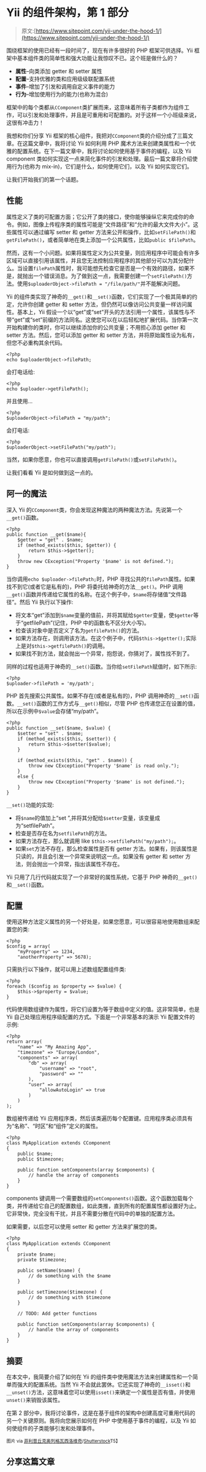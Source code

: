 # Yii 的组件架构，第 1 部分

> 原文:[https://www.sitepoint.com/yii-under-the-hood-1/](https://www.sitepoint.com/yii-under-the-hood-1/)

围绕框架的使用已经有一段时间了，现在有许多很好的 PHP 框架可供选择。Yii 框架中基本组件类的简单性和强大功能让我惊叹不已。这个班是做什么的？

*   **属性**–向类添加 getter 和 setter 属性
*   **配置**–支持优雅的类和应用级级联配置系统
*   **事件**–增加了引发和调用自定义事件的能力
*   **行为**–增加使用行为的能力(也称为混合)

框架中的每个类都从`CComponent`类扩展而来，这意味着所有子类都作为组件工作，可以引发和处理事件，并且是可重用和可配置的。对于这样一个小班级来说，这很有冲击力！

我想和你们分享 Yii 框架的核心组件，我把对`CComponent`类的介绍分成了三篇文章。在这篇文章中，我将讨论 Yii 如何利用 PHP 魔术方法来创建类属性和一个优雅的配置系统。在下一篇文章中，我将讨论如何使用基于事件的编程，以及 Yii component 类如何实现这一点来简化事件的引发和处理。最后一篇文章将介绍使用行为(也称为 mix-in)，它们是什么，如何使用它们，以及 Yii 如何实现它们。

让我们开始我们的第一个话题。

## 性能

属性定义了类的可配置方面；它公开了类的接口，使你能够操纵它来完成你的命令。例如，图像上传程序类的属性可能是“文件路径”和“允许的最大文件大小”。这些属性可以通过编写 setter 和 getter 方法来公开和操作，比如`setFilePath()`和`getFilePath()`，或者简单地在类上添加一个公共属性，比如`public $filePath`。

然而，这有一个小问题。如果将属性定义为公共变量，则应用程序中可能会有许多区域可以直接引用该属性，并且您无法控制应用程序的其他部分可以为其分配什么。当设置`filePath`属性时，我可能想先检查它是否是一个有效的路径，如果不是，就抛出一个错误消息。为了做到这一点，我需要创建一个`setFilePath()`方法。使用`$uploaderObject->filePath = "/file/path/"`并不能解决问题。

Yii 的组件类实现了神奇的`__get()`和`__set()`函数，它们实现了一个极其简单的约定，允许你创建 getter 和 setter 方法，但仍然可以像访问公共变量一样访问属性。基本上，Yii 假设一个以“get”或“set”开头的方法引用一个属性，该属性与不带“get”或“set”前缀的方法同名。这使您可以在以后轻松地扩展代码。当你第一次开始构建你的类时，你可以继续添加你的公共变量；不用担心添加 getter 和 setter 方法。然后，您可以添加 getter 和 setter 方法，并将原始属性设为私有，但您不必重构其余代码。

```
<?php
echo $uploaderObject->filePath;
```

会打电话给:

```
<?php
echo $uploader->getFilePath();
```

并且使用…

```
<?php
$uploaderObject->filePath = "my/path";
```

会打电话:

```
<?php
$uploaderObject->setFilePath("my/path");
```

当然，如果你愿意，你也可以直接调用`getFilePath()`或`setFilePath()`。

让我们看看 Yii 是如何做到这一点的。

## 阿一的魔法

深入 Yii 的`CComponent`类，你会发现这种魔法的两种魔法方法。先说第一个`__get()`函数。

```
<?php
public function __get($name){
    $getter = "get" . $name;
    if (method_exists($this, $getter)) {
        return $this->$getter();
    }
    throw new CException("Property '$name' is not defined.");
}
```

当你调用`echo $uploader->filePath;`时，PHP 寻找公共的`filePath`属性。如果找不到它(或者它是私有的)，PHP 将委托给神奇的方法`__get()`。PHP 调用`__get()`函数并传递给它属性的名称。在这个例子中，`$name`将存储值“文件路径”。然后 Yii 执行以下操作:

*   将文本“get”添加到`$name`变量的值前，并将其赋给`$getter`变量，使`$getter`等于“getfilePath”(记住，PHP 中的函数名不区分大小写)。
*   检查该对象中是否定义了名为`getfilePath()`的方法。
*   如果方法存在，则调用该方法。在这个例子中，代码`$this->$getter();`实际上是对`$this->getfilePath()`的调用。
*   如果找不到方法，就会抛出一个异常，抱怨说，你猜对了，属性找不到了。

同样的过程也适用于神奇的`__set()`函数。当你给`setFilePath`赋值时，如下所示:

```
<?php
$uploader->filePath = 'my/path';
```

PHP 首先搜索公共属性。如果不存在(或者是私有的)，PHP 调用神奇的`__set()`函数。`__set()`函数的工作方式与`__get()`相似，尽管 PHP 也传递您正在设置的值，所以在示例中`$value`会存储“my/path”。

```
<?php
public function __set($name, $value) {
    $setter = "set" . $name;
    if (method_exists($this, $setter)) {
        return $this->$setter($value);
    }

    if (method_exists($this, "get" . $name)) {
        throw new CException("Property '$name' is read only.");
    }
    else {
        throw new CException("Property '$name' is not defined.");
    }
}
```

`__set()`功能的实现:

*   将`$name`的值加上“set ”,并将其分配给`$setter`变量，该变量成为“setfilePath”。
*   检查是否存在名为`setfilePath`的方法。
*   如果方法存在，那么就调用 like `$this->setfilePath("my/path");`。
*   如果`set`方法不存在，那么检查属性是否有 getter 方法。如果有，则该属性是只读的，并且会引发一个异常来说明这一点。如果没有 getter 和 setter 方法，则会抛出一个异常，指出该属性不存在。

Yii 只用了几行代码就实现了一个非常好的属性系统，它基于 PHP 神奇的`__get()`和`__set()`函数。

## 配置

使用这种方法定义属性的另一个好处是，如果您愿意，可以很容易地使用数组来配置您的类:

```
<?php
$config = array(
    "myProperty" => 1234,
    "anotherProperty" => 5678);
```

只需执行以下操作，就可以用上述数组配置组件类:

```
<?php
foreach ($config as $property => $value) {
    $this->$property = $value;
}
```

代码使用数组键作为属性，将它们设置为等于数组中定义的值。这非常简单，也是 Yii 自己处理应用程序级配置的方式。下面是一个非常基本的演示 Yii 配置文件的示例:

```
<?php
return array(
    "name" => "My Amazing App",
    "timezone" => "Europe/London",
    "components" => array(
        "db" => array(
            "username" => "root",
            "password" => ""
        ),
        "user" => array(
            "allowAutoLogin" => true
        )
    )
);
```

数组被传递给 Yii 应用程序类，然后该类遍历每个配置键。应用程序类必须具有为“名称”、“时区”和“组件”定义的属性。

```
<?php
class MyApplication extends CComponent
{
    public $name;
    public $timezone;

    public function setComponents(array $components) {
        // handle the array of components
    }
}
```

components 键调用一个需要数组的`setComponents()`函数。这个函数加载每个类，并传递给它自己的配置数组，如此类推，直到所有的配置属性都设置好为止。它非常快，完全没有干扰，并且不需要分散在代码中的单独的配置方法。

如果需要，以后您可以使用 setter 和 getter 方法来扩展您的类。

```
<?php
class MyApplication extends CComponent
{
    private $name;
    private $timezone;

    public setName($name) {
        // do something with the $name
    }

    public setTimezone($timezone) {
        // do something with $timezone
    }

    // TODO: Add getter functions 

    public function setComponents(array $components) {
        // handle the array of components
    }
}
```

## 摘要

在本文中，我简要介绍了如何在 Yii 的组件类中使用魔法方法来创建属性和一个简单而强大的配置系统。当然 Yii 不会就此罢休。它还实现了神奇的`__isset()`和`__unset()`方法，这意味着您可以使用`isset()`来确定一个属性是否有值，并使用`unset()`来销毁该属性。

在第 2 部分中，我将讨论事件，这是在基于组件的架构中创建高度可重用代码的另一个关键原则。我将向您展示如何在 PHP 中使用基于事件的编程，以及 Yii 如何使组件的子类能够引发和处理事件。

<small>图片 via [菲利普丘克奥列格瓦西洛维奇](http://www.shutterstock.com/gallery-81464p1.html)/[Shutterstock](http://www.shutterstock.com)T5】</small>

## 分享这篇文章